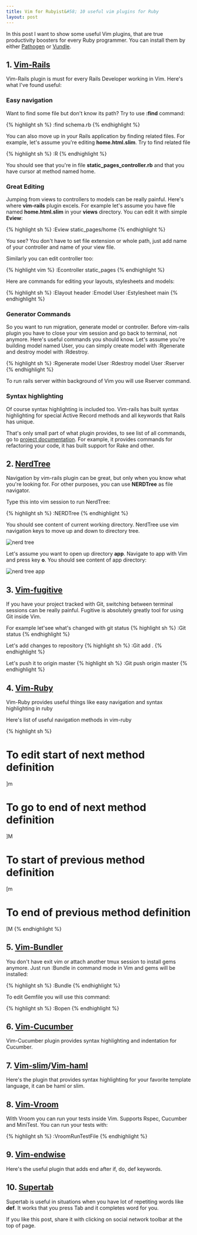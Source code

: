 ```yaml
---
title: Vim for Rubyist&#58; 10 useful vim plugins for Ruby
layout: post
---
```


In this post I want to show some useful Vim plugins, that are true productivity boosters for every Ruby programmer. You can install them by either [Pathogen](https://github.com/tpope/vim-pathogen) or [Vundle](https://github.com/gmarik/Vundle.vim).

## 1. [Vim-Rails](https://github.com/tpope/vim-rails)

Vim-Rails plugin is must for every Rails Developer working in Vim. Here's what I've found useful:

### Easy navigation

Want to find some file but don't know its path? Try to use **:find** command:

{% highlight sh %}
:find schema.rb
{% endhighlight %}

You can also move up in your Rails application by finding related files. For example, let's assume you're editing **home.html.slim**. Try to find related file

{% highlight sh %}
:R
{% endhighlight %}

You should see that you're in file **static_pages_controller.rb** and that you have cursor at method named home.

### Great Editing

Jumping from views to controllers to models can be really painful. Here's where **vim-rails** plugin excels. For example let's assume you have file named **home.html.slim** in your **views** directory. You can edit it with simple **Eview**:

{% highlight sh %}
:Eview static_pages/home
{% endhighlight %}

You see? You don't have to
set file extension or whole path, just add name of your controller and name of your view file.

Similarly you can edit controller too:

{% highlight vim %}
:Econtroller static_pages
{% endhighlight %}

Here are commands for editing your layouts, stylesheets and models:

{% highlight sh %}
:Elayout header
:Emodel User
:Estylesheet main
{% endhighlight %}

### Generator Commands

So you want to run migration, generate model or controller. Before vim-rails plugin you have to close your vim session and go back to terminal, not anymore. Here's useful commands you should know. Let's assume you're building model named User, you can simply create model with :Rgenerate and destroy model with :Rdestroy.

{% highlight sh %}
:Rgenerate model User
:Rdestroy model User
:Rserver
{% endhighlight %}

To run rails server within background of Vim you will use Rserver command. 
### Syntax highlighting

Of course syntax highlighting is included too. Vim-rails has built syntax highlighting for special Active Record methods and all keywords that Rails has unique.

That's only small part of what plugin provides, to see list of all commands, go to [project documentation](https://raw.githubusercontent.com/tpope/vim-rails/master/doc/rails.txt). For example, it provides commands for refactoring your code, it has built support for Rake and other.

## 2. [NerdTree](https://github.com/scrooloose/nerdtree)

Navigation by vim-rails plugin can be great, but only when you know what you're looking for. For other purposes, you can use **NERDTree** as file navigator. 

Type this into vim session to run NerdTree:

{% highlight sh %}
:NERDTree
{% endhighlight %}

You should see content of current working directory. NerdTree use vim navigation keys to move up and down to directory tree.

<img class="vim" src="/images/nerd_tree.png" alt="nerd tree"></img>

Let's assume you want to open up directory **app**. Navigate to app with Vim and press key **o**. You should see content of app directory:

<img class="vim" src="/images/nerd_tree_app.png" alt="nerd tree app"></img>

## 3. [Vim-fugitive](https://github.com/tpope/vim-fugitive)

If you have your project tracked with Git, switching between terminal sessions can be really painful. Fugitive is absolutely greatly tool for using Git inside Vim.

For example let'see what's changed with git status
{% highlight sh %}
:Git status
{% endhighlight %}

Let's add changes to repository
{% highlight sh %}
:Git add .
{% endhighlight %}

Let's push it to origin master
{% highlight sh %}
:Git push origin master
{% endhighlight %}

## 4. [Vim-Ruby](https://github.com/vim-ruby/vim-ruby)

Vim-Ruby provides useful things like easy navigation and syntax highlighting in ruby

Here's list of useful navigation methods in vim-ruby

{% highlight sh %}
# To edit start of next method definition
]m
# To go to end of next method definition
]M
# To start of previous method definition
[m
# To end of previous method definition
[M
{% endhighlight %}


## 5. [Vim-Bundler](https://github.com/tpope/vim-bundler)

You don't have exit vim or attach another tmux session to install gems anymore. Just run :Bundle in command mode in Vim and gems will be installed:

{% highlight sh %}
:Bundle
{% endhighlight %}

To edit Gemfile you will use this command:

{% highlight sh %}
:Bopen
{% endhighlight %}

## 6. [Vim-Cucumber](https://github.com/tpope/vim-cucumber)

Vim-Cucumber plugin provides syntax highlighting and indentation for Cucumber.

## 7. [Vim-slim](https://github.com/slim-template/vim-slim)/[Vim-haml](https://github.com/tpope/vim-haml)

Here's the plugin that provides syntax highlighting for your favorite template language, it can be haml or slim.

## 8. [Vim-Vroom](https://github.com/skalnik/vim-vroom)

With Vroom you can run your tests inside Vim. Supports Rspec, Cucumber and MiniTest. You can run your tests with:

{% highlight sh %}
:VroomRunTestFile
{% endhighlight %}

## 9. [Vim-endwise](https://github.com/tpope/vim-endwise)

Here's the useful plugin that adds end after if, do, def keywords.

## 10. [Supertab](https://github.com/ervandew/supertab)

Supertab is useful in situations when you have lot of repetiting words like **def**. It works that you press Tab and it completes word for you.

If you like this post, share it with clicking on social network toolbar at the top of page. 


